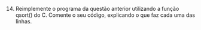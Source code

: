 14. Reimplemente o programa da questão anterior 
utilizando a função qsort() do C. 
Comente o seu código, explicando 
o que faz cada uma das linhas.